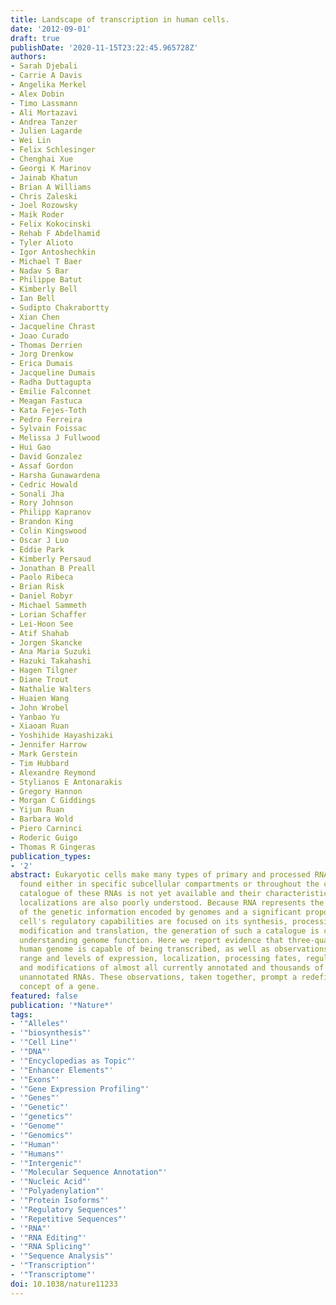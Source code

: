 ```yaml
---
title: Landscape of transcription in human cells.
date: '2012-09-01'
draft: true
publishDate: '2020-11-15T23:22:45.965728Z'
authors:
- Sarah Djebali
- Carrie A Davis
- Angelika Merkel
- Alex Dobin
- Timo Lassmann
- Ali Mortazavi
- Andrea Tanzer
- Julien Lagarde
- Wei Lin
- Felix Schlesinger
- Chenghai Xue
- Georgi K Marinov
- Jainab Khatun
- Brian A Williams
- Chris Zaleski
- Joel Rozowsky
- Maik Roder
- Felix Kokocinski
- Rehab F Abdelhamid
- Tyler Alioto
- Igor Antoshechkin
- Michael T Baer
- Nadav S Bar
- Philippe Batut
- Kimberly Bell
- Ian Bell
- Sudipto Chakrabortty
- Xian Chen
- Jacqueline Chrast
- Joao Curado
- Thomas Derrien
- Jorg Drenkow
- Erica Dumais
- Jacqueline Dumais
- Radha Duttagupta
- Emilie Falconnet
- Meagan Fastuca
- Kata Fejes-Toth
- Pedro Ferreira
- Sylvain Foissac
- Melissa J Fullwood
- Hui Gao
- David Gonzalez
- Assaf Gordon
- Harsha Gunawardena
- Cedric Howald
- Sonali Jha
- Rory Johnson
- Philipp Kapranov
- Brandon King
- Colin Kingswood
- Oscar J Luo
- Eddie Park
- Kimberly Persaud
- Jonathan B Preall
- Paolo Ribeca
- Brian Risk
- Daniel Robyr
- Michael Sammeth
- Lorian Schaffer
- Lei-Hoon See
- Atif Shahab
- Jorgen Skancke
- Ana Maria Suzuki
- Hazuki Takahashi
- Hagen Tilgner
- Diane Trout
- Nathalie Walters
- Huaien Wang
- John Wrobel
- Yanbao Yu
- Xiaoan Ruan
- Yoshihide Hayashizaki
- Jennifer Harrow
- Mark Gerstein
- Tim Hubbard
- Alexandre Reymond
- Stylianos E Antonarakis
- Gregory Hannon
- Morgan C Giddings
- Yijun Ruan
- Barbara Wold
- Piero Carninci
- Roderic Guigo
- Thomas R Gingeras
publication_types:
- '2'
abstract: Eukaryotic cells make many types of primary and processed RNAs that are
  found either in specific subcellular compartments or throughout the cells. A complete
  catalogue of these RNAs is not yet available and their characteristic subcellular
  localizations are also poorly understood. Because RNA represents the direct output
  of the genetic information encoded by genomes and a significant proportion of a
  cell's regulatory capabilities are focused on its synthesis, processing, transport,
  modification and translation, the generation of such a catalogue is crucial for
  understanding genome function. Here we report evidence that three-quarters of the
  human genome is capable of being transcribed, as well as observations about the
  range and levels of expression, localization, processing fates, regulatory regions
  and modifications of almost all currently annotated and thousands of previously
  unannotated RNAs. These observations, taken together, prompt a redefinition of the
  concept of a gene.
featured: false
publication: '*Nature*'
tags:
- '"Alleles"'
- '"biosynthesis"'
- '"Cell Line"'
- '"DNA"'
- '"Encyclopedias as Topic"'
- '"Enhancer Elements"'
- '"Exons"'
- '"Gene Expression Profiling"'
- '"Genes"'
- '"Genetic"'
- '"genetics"'
- '"Genome"'
- '"Genomics"'
- '"Human"'
- '"Humans"'
- '"Intergenic"'
- '"Molecular Sequence Annotation"'
- '"Nucleic Acid"'
- '"Polyadenylation"'
- '"Protein Isoforms"'
- '"Regulatory Sequences"'
- '"Repetitive Sequences"'
- '"RNA"'
- '"RNA Editing"'
- '"RNA Splicing"'
- '"Sequence Analysis"'
- '"Transcription"'
- '"Transcriptome"'
doi: 10.1038/nature11233
---
```


